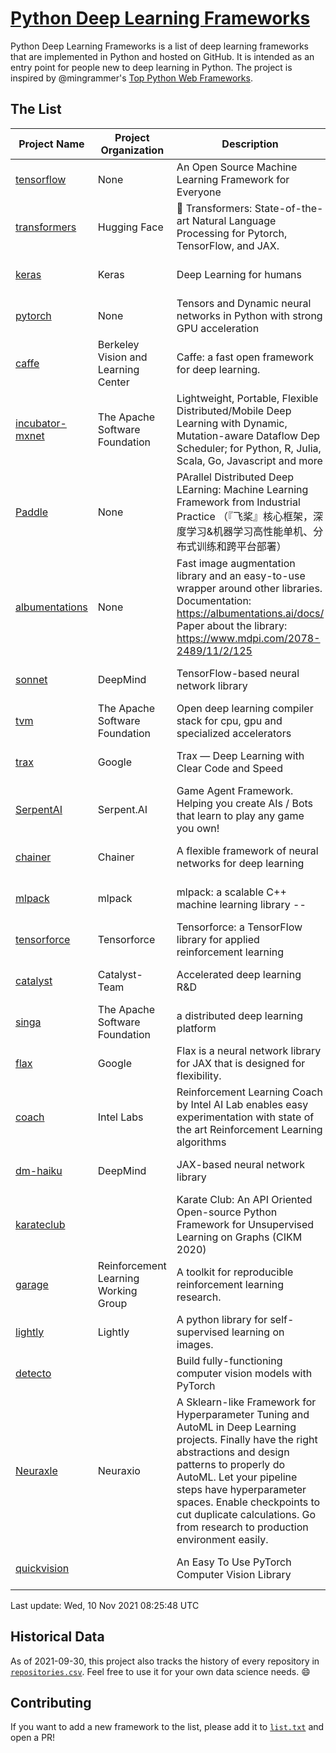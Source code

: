 # [Python Deep Learning Frameworks](https://www.github.com/shimst3r/python-deep-learning-frameworks)

Python Deep Learning Frameworks is a list of deep learning frameworks that are implemented in Python and hosted on GitHub. It is intended as an entry point for people new to deep learning in Python. The project is inspired by @mingrammer's [Top Python Web Frameworks](https://github.com/mingrammer/python-web-framework-stars).

## The List

| Project Name | Project Organization | Description | Stars | Forks | Open Issues | Last Commit |
| ------------ | -------------------- | ----------- | ----: | ----: | ----------: | ----------- |
| [tensorflow](https://tensorflow.org) | None | An Open Source Machine Learning Framework for Everyone | 160477 | 85770 | 2882 | 0 day(s) ago |
| [transformers](https://huggingface.co/transformers) | Hugging Face | 🤗 Transformers: State-of-the-art Natural Language Processing for Pytorch, TensorFlow, and JAX. | 53811 | 12744 | 414 | 0 day(s) ago |
| [keras](http://keras.io/) | Keras | Deep Learning for humans | 53138 | 18885 | 260 | 0 day(s) ago |
| [pytorch](https://pytorch.org) | None | Tensors and Dynamic neural networks in Python with strong GPU acceleration | 52018 | 14213 | 10297 | 0 day(s) ago |
| [caffe](http://caffe.berkeleyvision.org/) | Berkeley Vision and Learning Center | Caffe: a fast open framework for deep learning. | 32058 | 18900 | 1174 | 0 day(s) ago |
| [incubator-mxnet](https://mxnet.apache.org) | The Apache Software Foundation | Lightweight, Portable, Flexible Distributed/Mobile Deep Learning with Dynamic, Mutation-aware Dataflow Dep Scheduler; for Python, R, Julia, Scala, Go, Javascript and more | 19739 | 6878 | 1952 | 0 day(s) ago |
| [Paddle](http://www.paddlepaddle.org/) | None | PArallel Distributed Deep LEarning: Machine Learning Framework from Industrial Practice （『飞桨』核心框架，深度学习&机器学习高性能单机、分布式训练和跨平台部署） | 16908 | 4116 | 2892 | 0 day(s) ago |
| [albumentations](https://albumentations.ai) | None | Fast image augmentation library and an easy-to-use wrapper around other libraries. Documentation:  https://albumentations.ai/docs/ Paper about the library: https://www.mdpi.com/2078-2489/11/2/125 | 9105 | 1164 | 238 | 0 day(s) ago |
| [sonnet](https://sonnet.dev/) | DeepMind | TensorFlow-based neural network library | 9065 | 1297 | 23 | 0 day(s) ago |
| [tvm](https://tvm.apache.org/) | The Apache Software Foundation | Open deep learning compiler stack for cpu, gpu and specialized accelerators | 7332 | 2256 | 348 | 0 day(s) ago |
| [trax](https://github.com/google/trax) | Google | Trax — Deep Learning with Clear Code and Speed | 6566 | 659 | 80 | 1 day(s) ago |
| [SerpentAI](http://serpent.ai) | Serpent.AI | Game Agent Framework. Helping you create AIs / Bots that learn to play any game you own! | 6075 | 714 | 2 | 1 day(s) ago |
| [chainer](https://chainer.org) | Chainer | A flexible framework of neural networks for deep learning | 5632 | 1376 | 11 | 0 day(s) ago |
| [mlpack](https://www.mlpack.org/) | mlpack | mlpack: a scalable C++ machine learning library --  | 3846 | 1391 | 81 | 1 day(s) ago |
| [tensorforce](https://github.com/tensorforce/tensorforce) | Tensorforce | Tensorforce: a TensorFlow library for applied reinforcement learning | 3044 | 513 | 5 | 0 day(s) ago |
| [catalyst](https://catalyst-team.com) | Catalyst-Team | Accelerated deep learning R&D | 2764 | 348 | 11 | 0 day(s) ago |
| [singa](https://github.com/apache/singa) | The Apache Software Foundation | a distributed deep learning platform | 2380 | 703 | 37 | 2 day(s) ago |
| [flax](https://github.com/google/flax) | Google | Flax is a neural network library for JAX that is designed for flexibility. | 2277 | 271 | 168 | 0 day(s) ago |
| [coach](https://intellabs.github.io/coach/) | Intel Labs | Reinforcement Learning Coach by Intel AI Lab enables easy experimentation with state of the art Reinforcement Learning algorithms | 2075 | 414 | 87 | 2 day(s) ago |
| [dm-haiku](https://dm-haiku.readthedocs.io) | DeepMind | JAX-based neural network library | 1461 | 113 | 32 | 0 day(s) ago |
| [karateclub](https://karateclub.readthedocs.io) |  | Karate Club: An API Oriented Open-source Python Framework for Unsupervised Learning on Graphs (CIKM 2020) | 1426 | 174 | 0 | 2 day(s) ago |
| [garage](https://github.com/rlworkgroup/garage) | Reinforcement Learning Working Group | A toolkit for reproducible reinforcement learning research. | 1327 | 239 | 219 | 0 day(s) ago |
| [lightly](https://github.com/lightly-ai/lightly) | Lightly | A python library for self-supervised learning on images. | 1296 | 81 | 50 | 1 day(s) ago |
| [detecto](https://detecto.readthedocs.io/) |  | Build fully-functioning computer vision models with PyTorch | 514 | 85 | 26 | 2 day(s) ago |
| [Neuraxle](https://www.neuraxle.org/) | Neuraxio | A Sklearn-like Framework for Hyperparameter Tuning and AutoML in Deep Learning projects. Finally have the right abstractions and design patterns to properly do AutoML. Let your pipeline steps have hyperparameter spaces. Enable checkpoints to cut duplicate calculations. Go from research to production environment easily. | 473 | 51 | 136 | 4 day(s) ago |
| [quickvision](https://github.com/oke-aditya/quickvision) |  | An Easy To Use PyTorch Computer Vision Library | 48 | 4 | 19 | 15 day(s) ago |

Last update: Wed, 10 Nov 2021 08:25:48 UTC

## Historical Data

As of 2021-09-30, this project also tracks the history of every repository in [`repositories.csv`](./repositories.csv). Feel free to use it for your own data science needs. :smile:

## Contributing

If you want to add a new framework to the list, please add it to [`list.txt`](./python-deep-learning-frameworks/list.txt) and open a PR!